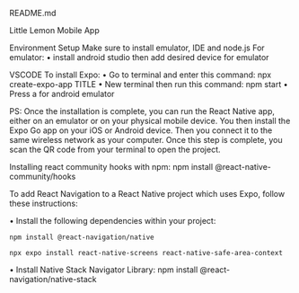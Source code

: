 README.md

Little Lemon Mobile App

Environment Setup
Make sure to install emulator, IDE and node.js
For emulator:
• install android studio then add desired device for emulator

VSCODE
To install Expo:
• Go to terminal and enter this command: npx create-expo-app TITLE
• New terminal then run this command: npm start
• Press a for android emulator

PS: Once the installation is complete, you can run the React Native app, either on an emulator or on your physical mobile device.
You then install the Expo Go app on your iOS or Android device. Then you connect it to the same wireless network as your computer. Once this step is complete, you scan the QR code from your terminal to open the project.

Installing react community hooks with npm:
npm install @react-native-community/hooks

To add React Navigation to a React Native project which uses Expo, follow these instructions:

• Install the following dependencies within your project:

    npm install @react-navigation/native

    npx expo install react-native-screens react-native-safe-area-context

• Install Native Stack Navigator Library:
npm install @react-navigation/native-stack
